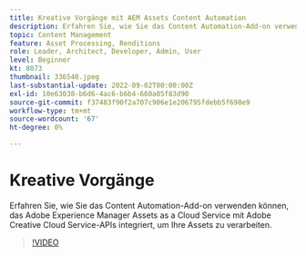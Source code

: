 ```yaml
---
title: Kreative Vorgänge mit AEM Assets Content Automation
description: Erfahren Sie, wie Sie das Content Automation-Add-on verwenden können, das Adobe Experience Manager Assets as a Cloud Service mit Adobe Creative Cloud Service-APIs integriert, um Ihre Assets zu verarbeiten.
topic: Content Management
feature: Asset Processing, Renditions
role: Leader, Architect, Developer, Admin, User
level: Beginner
kt: 8073
thumbnail: 336540.jpeg
last-substantial-update: 2022-09-02T00:00:00Z
exl-id: 10e63038-b6d6-4ac6-b6b4-660a05f83d90
source-git-commit: f37483f90f2a707c906e1e206795fdebb5f698e9
workflow-type: tm+mt
source-wordcount: '67'
ht-degree: 0%

---
```


# Kreative Vorgänge

Erfahren Sie, wie Sie das Content Automation-Add-on verwenden können, das Adobe Experience Manager Assets as a Cloud Service mit Adobe Creative Cloud Service-APIs integriert, um Ihre Assets zu verarbeiten.

>[!VIDEO](https://video.tv.adobe.com/v/336540?quality=12&learn=on)

